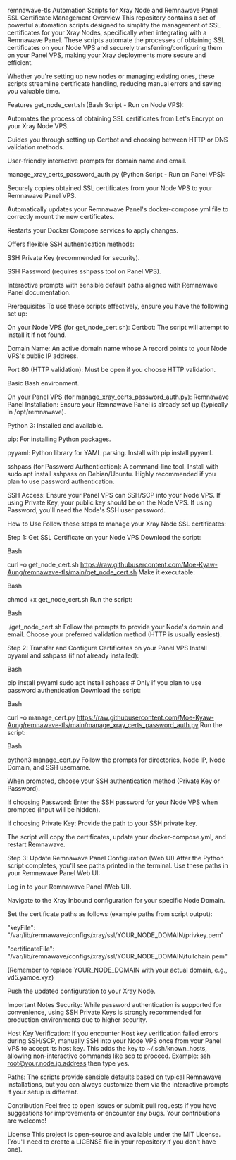 remnawave-tls
Automation Scripts for Xray Node and Remnawave Panel SSL Certificate Management
Overview
This repository contains a set of powerful automation scripts designed to simplify the management of SSL certificates for your Xray Nodes, specifically when integrating with a Remnawave Panel. These scripts automate the processes of obtaining SSL certificates on your Node VPS and securely transferring/configuring them on your Panel VPS, making your Xray deployments more secure and efficient.

Whether you're setting up new nodes or managing existing ones, these scripts streamline certificate handling, reducing manual errors and saving you valuable time.

Features
get_node_cert.sh (Bash Script - Run on Node VPS):

Automates the process of obtaining SSL certificates from Let's Encrypt on your Xray Node VPS.

Guides you through setting up Certbot and choosing between HTTP or DNS validation methods.

User-friendly interactive prompts for domain name and email.

manage_xray_certs_password_auth.py (Python Script - Run on Panel VPS):

Securely copies obtained SSL certificates from your Node VPS to your Remnawave Panel VPS.

Automatically updates your Remnawave Panel's docker-compose.yml file to correctly mount the new certificates.

Restarts your Docker Compose services to apply changes.

Offers flexible SSH authentication methods:

SSH Private Key (recommended for security).

SSH Password (requires sshpass tool on Panel VPS).

Interactive prompts with sensible default paths aligned with Remnawave Panel documentation.

Prerequisites
To use these scripts effectively, ensure you have the following set up:

On your Node VPS (for get_node_cert.sh):
Certbot: The script will attempt to install it if not found.

Domain Name: An active domain name whose A record points to your Node VPS's public IP address.

Port 80 (HTTP validation): Must be open if you choose HTTP validation.

Basic Bash environment.

On your Panel VPS (for manage_xray_certs_password_auth.py):
Remnawave Panel Installation: Ensure your Remnawave Panel is already set up (typically in /opt/remnawave).

Python 3: Installed and available.

pip: For installing Python packages.

pyyaml: Python library for YAML parsing. Install with pip install pyyaml.

sshpass (for Password Authentication): A command-line tool. Install with sudo apt install sshpass on Debian/Ubuntu. Highly recommended if you plan to use password authentication.

SSH Access: Ensure your Panel VPS can SSH/SCP into your Node VPS. If using Private Key, your public key should be on the Node VPS. If using Password, you'll need the Node's SSH user password.

How to Use
Follow these steps to manage your Xray Node SSL certificates:

Step 1: Get SSL Certificate on your Node VPS
Download the script:

Bash

curl -o get_node_cert.sh https://raw.githubusercontent.com/Moe-Kyaw-Aung/remnawave-tls/main/get_node_cert.sh
Make it executable:

Bash

chmod +x get_node_cert.sh
Run the script:

Bash

./get_node_cert.sh
Follow the prompts to provide your Node's domain and email. Choose your preferred validation method (HTTP is usually easiest).

Step 2: Transfer and Configure Certificates on your Panel VPS
Install pyyaml and sshpass (if not already installed):

Bash

pip install pyyaml
sudo apt install sshpass # Only if you plan to use password authentication
Download the script:

Bash

curl -o manage_cert.py https://raw.githubusercontent.com/Moe-Kyaw-Aung/remnawave-tls/main/manage_xray_certs_password_auth.py
Run the script:

Bash

python3 manage_cert.py
Follow the prompts for directories, Node IP, Node Domain, and SSH username.

When prompted, choose your SSH authentication method (Private Key or Password).

If choosing Password: Enter the SSH password for your Node VPS when prompted (input will be hidden).

If choosing Private Key: Provide the path to your SSH private key.

The script will copy the certificates, update your docker-compose.yml, and restart Remnawave.

Step 3: Update Remnawave Panel Configuration (Web UI)
After the Python script completes, you'll see paths printed in the terminal. Use these paths in your Remnawave Panel Web UI:

Log in to your Remnawave Panel (Web UI).

Navigate to the Xray Inbound configuration for your specific Node Domain.

Set the certificate paths as follows (example paths from script output):

"keyFile": "/var/lib/remnawave/configs/xray/ssl/YOUR_NODE_DOMAIN/privkey.pem"

"certificateFile": "/var/lib/remnawave/configs/xray/ssl/YOUR_NODE_DOMAIN/fullchain.pem"

(Remember to replace YOUR_NODE_DOMAIN with your actual domain, e.g., vd5.yamoe.xyz)

Push the updated configuration to your Xray Node.

Important Notes
Security: While password authentication is supported for convenience, using SSH Private Keys is strongly recommended for production environments due to higher security.

Host Key Verification: If you encounter Host key verification failed errors during SSH/SCP, manually SSH into your Node VPS once from your Panel VPS to accept its host key. This adds the key to ~/.ssh/known_hosts, allowing non-interactive commands like scp to proceed. Example: ssh root@your.node.ip.address then type yes.

Paths: The scripts provide sensible defaults based on typical Remnawave installations, but you can always customize them via the interactive prompts if your setup is different.

Contribution
Feel free to open issues or submit pull requests if you have suggestions for improvements or encounter any bugs. Your contributions are welcome!

License
This project is open-source and available under the MIT License. (You'll need to create a LICENSE file in your repository if you don't have one).


